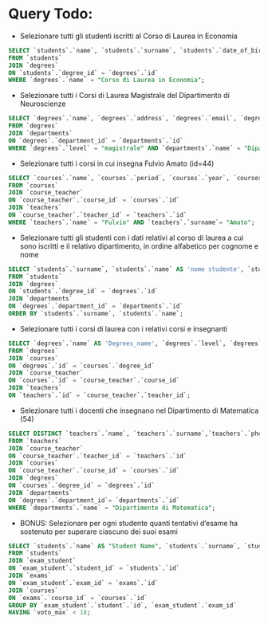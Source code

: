 # Query Todo:

- Selezionare tutti gli studenti iscritti al Corso di Laurea in Economia

```sql
SELECT `students`.`name`, `students`.`surname`, `students`.`date_of_birth`, `students`.`fiscal_code`, `students`.`enrolment_date`, `students`.`registration_number`, `students`.`email`
FROM `students`
JOIN `degrees`
ON `students`.`degree_id` = `degrees`.`id`
WHERE `degrees`.`name` = "Corso di Laurea in Economia";
```

- Selezionare tutti i Corsi di Laurea Magistrale del Dipartimento di Neuroscienze

```sql
SELECT `degrees`.`name`, `degrees`.`address`, `degrees`.`email`, `degrees`.`website`
FROM `degrees`
JOIN `departments`
ON `degrees`.`department_id` = `departments`.`id`
WHERE `degrees`.`level` = "magistrale" AND `departments`.`name` = "Dipartimento di Neuroscienze";
```

- Selezionare tutti i corsi in cui insegna Fulvio Amato (id=44)

```sql
SELECT `courses`.`name`, `courses`.`period`, `courses`.`year`, `courses`.`cfu`, `courses`.`website`
FROM `courses`
JOIN `course_teacher`
ON `course_teacher`.`course_id` = `courses`.`id`
JOIN `teachers`
ON `course_teacher`.`teacher_id` = `teachers`.`id`
WHERE `teachers`.`name` = "Fulvio" AND `teachers`.`surname`= "Amato";

```

- Selezionare tutti gli studenti con i dati relativi al corso di laurea a cui sono iscritti e il relativo dipartimento, in ordine alfabetico per cognome e nome

```sql
SELECT `students`.`surname`, `students`.`name` AS 'nome studente', `students`.`registration_number`, `degrees`.`name`, `degrees`.`level`, `departments`.`name` AS 'nome dipartimento'
FROM `students`
JOIN `degrees`
ON `students`.`degree_id` = `degrees`.`id`
JOIN `departments`
ON `degrees`.`department_id` = `departments`.`id`
ORDER BY `students`.`surname`, `students`.`name`;
```

- Selezionare tutti i corsi di laurea con i relativi corsi e insegnanti

```sql
SELECT `degrees`.`name` AS 'Degrees_name', `degrees`.`level`, `degrees`.`address`, `degrees`.`email`, `degrees`.`website`, `courses`.`name` AS 'corse_name', `teachers`.`name` AS 'teacher_name', `teachers`.`surname`
FROM `degrees`
JOIN `courses`
ON `degrees`.`id` = `courses`.`degree_id`
JOIN `course_teacher`
ON `courses`.`id` = `course_teacher`.`course_id`
JOIN `teachers`
ON `teachers`.`id` = `course_teacher`.`teacher_id`;
```

- Selezionare tutti i docenti che insegnano nel Dipartimento di Matematica (54)

```sql
SELECT DISTINCT `teachers`.`name`, `teachers`.`surname`,`teachers`.`phone`, `teachers`.`email`, `teachers`.`office_address`, `teachers`.`office_number`
FROM `teachers`
JOIN `course_teacher`
ON `course_teacher`.`teacher_id` = `teachers`.`id`
JOIN `courses`
ON `course_teacher`.`course_id` = `courses`.`id`
JOIN `degrees`
ON `courses`.`degree_id` = `degrees`.`id`
JOIN `departments`
ON `degrees`.`department_id`= `departments`.`id`
WHERE `departments`.`name` = "Dipartimento di Matematica";
```

- BONUS: Selezionare per ogni studente quanti tentativi d’esame ha sostenuto per superare ciascuno dei suoi esami

```sql
SELECT `students`.`name` AS "Student Name", `students`.`surname`, `students`.`registration_number`, `courses`.`name` AS "Course Name", COUNT(`exam_student`.`vote`) AS "numero_tentativi", MAX(`exam_student`.`vote`) AS `voto_max`
FROM `students`
JOIN `exam_student`
ON `exam_student`.`student_id` = `students`.`id`
JOIN `exams`
ON `exam_student`.`exam_id` = `exams`.`id`
JOIN `courses`
ON `exams`.`course_id` = `courses`.`id`
GROUP BY `exam_student`.`student`.`id`, `exam_student`.`exam_id`
HAVING `voto_max` < 18;
```
